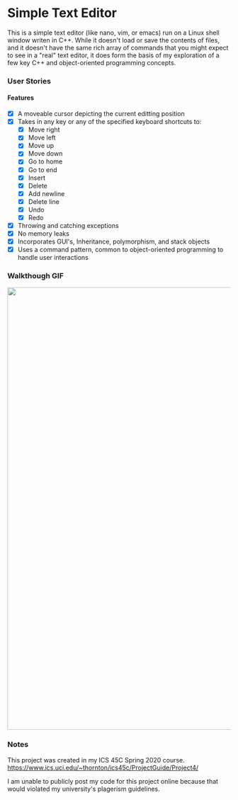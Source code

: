 # Simple Text Editor
This is a simple text editor (like nano, vim, or emacs) run on a Linux shell window writen in C++. While it doesn't load or save the contents of files, and it doesn't have the same rich array of commands that you might expect to see in a "real" text editor, it does form the basis of my exploration of a few key C++ and object-oriented programming concepts.

### User Stories

#### Features
- [x] A moveable cursor depicting the current editting position
- [x] Takes in any key or any of the specified keyboard shortcuts to:
  - [x] Move right
  - [x] Move left
  - [x] Move up
  - [x] Move down
  - [x] Go to home
  - [x] Go to end
  - [x] Insert
  - [x] Delete
  - [x] Add newline
  - [x] Delete line
  - [x] Undo
  - [x] Redo
- [x] Throwing and catching exceptions
- [x] No memory leaks
- [x] Incorporates GUI's, Inheritance, polymorphism, and stack objects
- [x] Uses a command pattern, common to object-oriented programming to handle user interactions

### Walkthough GIF
<img src="https://github.com/WearyKiwi9/Text-Editor/blob/master/Walkthrough.gif" width=1000><br>

### Notes
This project was created in my ICS 45C Spring 2020 course. https://www.ics.uci.edu/~thornton/ics45c/ProjectGuide/Project4/

I am unable to publicly post my code for this project online because that would violated my university's plagerism guidelines. 
